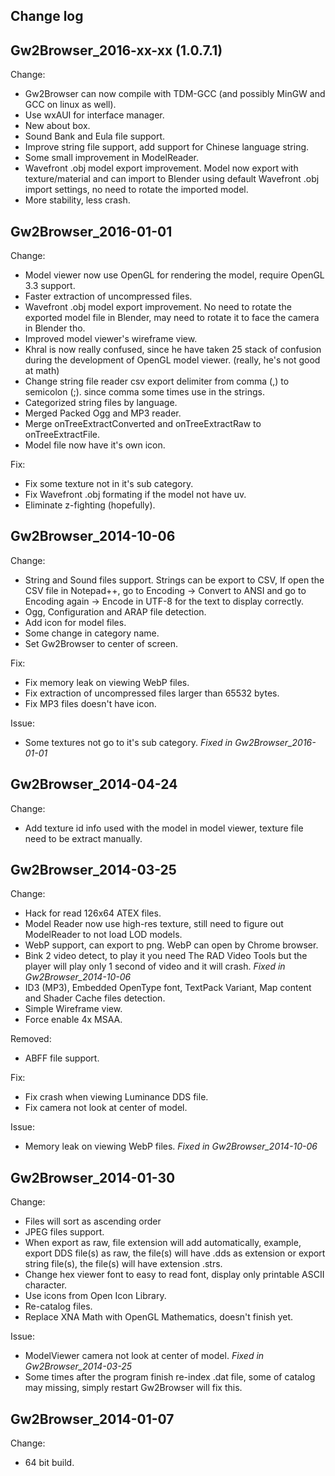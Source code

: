 Change log
----------

Gw2Browser_2016-xx-xx (1.0.7.1)
-------------------------------
Change:
- Gw2Browser can now compile with TDM-GCC (and possibly MinGW and GCC on linux as well).
- Use wxAUI for interface manager.
- New about box.
- Sound Bank and Eula file support.
- Improve string file support, add support for Chinese language string.
- Some small improvement in ModelReader.
- Wavefront .obj model export improvement.
Model now export with texture/material and can import to Blender using
default Wavefront .obj import settings, no need to rotate the imported model.
- More stability, less crash.

Gw2Browser_2016-01-01
---------------------
Change:
- Model viewer now use OpenGL for rendering the model, require OpenGL 3.3 support.
- Faster extraction of uncompressed files.
- Wavefront .obj model export improvement.
No need to rotate the exported model file in Blender, may need to
rotate it to face the camera in Blender tho.
- Improved model viewer's wireframe view.
- Khral is now really confused, since he have taken 25 stack of confusion
during the development of OpenGL model viewer. (really, he's not good at math)
- Change string file reader csv export delimiter from comma (,) to semicolon (;).
since comma some times use in the strings.
- Categorized string files by language.
- Merged Packed Ogg and MP3 reader.
- Merge onTreeExtractConverted and onTreeExtractRaw to onTreeExtractFile.
- Model file now have it's own icon.

Fix:
- Fix some texture not in it's sub category.
- Fix Wavefront .obj formating if the model not have uv.
- Eliminate z-fighting (hopefully).

Gw2Browser_2014-10-06
---------------------
Change:
- String and Sound files support. Strings can be export to CSV,
If open the CSV file in Notepad++, go to Encoding -> Convert to ANSI
and go to Encoding again -> Encode in UTF-8 for the text to display correctly.
- Ogg, Configuration and ARAP file detection.
- Add icon for model files.
- Some change in category name.
- Set Gw2Browser to center of screen.

Fix:
- Fix memory leak on viewing WebP files.
- Fix extraction of uncompressed files larger than 65532 bytes.
- Fix MP3 files doesn't have icon.

Issue:
- Some textures not go to it's sub category. *Fixed in Gw2Browser_2016-01-01*

Gw2Browser_2014-04-24
---------------------
Change:
- Add texture id info used with the model in model viewer, texture file need to be extract manually.

Gw2Browser_2014-03-25
---------------------
Change:
- Hack for read 126x64 ATEX files.
- Model Reader now use high-res texture, still need to figure out ModelReader to not load LOD models.
- WebP support, can export to png. WebP can open by Chrome browser.
- Bink 2 video detect, to play it you need The RAD Video Tools
but the player will play only 1 second of video and it will crash.
*Fixed in Gw2Browser_2014-10-06*
- ID3 (MP3), Embedded OpenType font, TextPack Variant, Map content and Shader Cache files detection.
- Simple Wireframe view.
- Force enable 4x MSAA.

Removed:
- ABFF file support.

Fix:
- Fix crash when viewing Luminance DDS file.
- Fix camera not look at center of model.

Issue:
- Memory leak on viewing WebP files. *Fixed in Gw2Browser_2014-10-06*

Gw2Browser_2014-01-30
---------------------
Change:
- Files will sort as ascending order
- JPEG files support.
- When export as raw, file extension will add automatically, example, export DDS file(s) as raw,
the file(s) will have .dds as extension or export string file(s), the file(s) will have extension .strs.
- Change hex viewer font to easy to read font, display only printable ASCII character.
- Use icons from Open Icon Library.
- Re-catalog files.
- Replace XNA Math with OpenGL Mathematics, doesn't finish yet.

Issue:
- ModelViewer camera not look at center of model. *Fixed in Gw2Browser_2014-03-25*
- Some times after the program finish re-index .dat file, some of catalog may missing,
simply restart Gw2Browser will fix this.

Gw2Browser_2014-01-07
---------------------
Change:
- 64 bit build.
